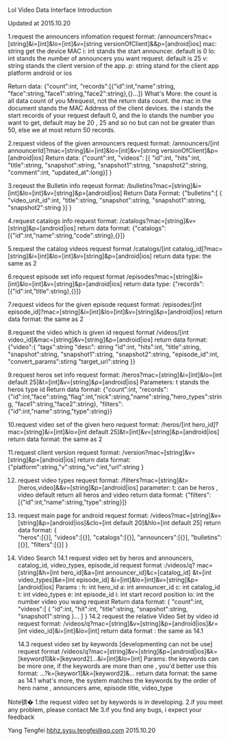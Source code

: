 Lol Video Data Interface Introduction 

Updated at 2015.10.20 

1.request the announcers infomation
  request format: /announcers?mac=[string]&i=[int]&lo=[int]&v=[string versionOfClient]&&p=[android|ios]
  mac: string  get the device MAC
  i:	int stands the start announcer. default is 0
  lo: 	int stands the number of announcers you want request. default is 25
  v: 	string stands the client version of the app.
  p: 	string stand for the client app platform android or ios
  
  Return data:
  {"count":int, "records":[{"id":int,"name":string, "face":string,"face1":string,"face2":string},{}...]}
  What's More:
  	the count is all data count of you Mrequest, not the return data count.
  	the mac in the document stands the MAC Address of the client devices.
  	the i stands the start records of your request default 0,
  	and  the lo stands the number you want to get, default may be 20 , 25 and so no but can not be greater than
  	50, else we at most return 50 records. 
  	
2.request videos of the given announcers
	request format: /announcers/[int announcerId]?mac=[string]&i=[int]&lo=[int]&v=[string versionOfClient]&p=[android|ios]
	Return data:
	{"count":int, "videos":
		[{	"id":int, 
			"hits":int,
			"title":string,
			"snapshot":string, 
			"snapshot1":string,
			"snapshot2":string,
			"comment":int,
			"updated_at":long}]
	}
	
3.reqeust the Bulletin info
	reqeust format: /bulletins?mac=[string]&i=[int]&lo=[int]&v=[string]&p=[android|ios]
	Return Data Format:
		{"bulletins":[
			{
				"video_unit_id":int,
				"title":string,
				"snapshot":string,
				"snapshot1":string,
				"snapshot2":string
			}]
		}
		
4.request catalogs info
	request format: /catalogs?mac=[string]&v=[string]&p=[android|ios]
	return data format:
	{"catalogs":[{"id":int,"name":string,"code":string},{}]}
	
5.request the catalog videos
	request format /catalogs/[int catalog_id]?mac=[string]&i=[int]&lo=[int]&v=[string]&p=[android|ios]
	return data type: the same as 2
	
6.request episode set info
	request format /episodes?mac=[string]&i=[int]&lo=[int]&v=[string]&p=[android|ios]
	return data type:
	{"records":[{"id":int,"title":string},{}]}
	
7.request videos for the given episode 
	request format: /episodes/[int episode_id]?mac=[string]&i=[int]&lo=[int]&v=[string]&p=[android|ios]
	return data format: the same as 2
	
8.request the video which is given id
	request format /videos/[int video_id]&mac=[string]&v=[string]&p=[android|ios]
	return data format:
	{"video":{
		"tags":string
		"desc": string
		"id":int, 
		"hits":int,
		"title":string,
		"snapshot":string, 
		"snapshot1":string,
		"snapshot2":string,
		"episode_id":int,
		"convert_params":stirng
		"target_url":string
		}}
		
9.request heros set info 
	request format: /heros?mac=[string]&i=[int]&lo=[int default 25]&t=[int]&v=[string]&p=[android|ios]
	Parameters:
		t stands the heros type id
	Return data format:
	{"count":int,
	"records":{"id":int,"face":string,"flag":int,"nick":string,"name":string,"hero_types":string,
		"face1":string,"face2":string},
	"filters":{"id":int,"name":string,"type":string}}
	
10.request video set of the given hero
	request format: /heros/[int hero_id]?mac=[string]&i=[int]&lo=[int default 25]&t=[int]&v=[string]&p=[android|ios]
	return data format: the same as 2
	
11.request client version 
	request format: /version?mac=[string]&v=[string]&p=[android|ios]
	return data format:
	{"platform":string,"v":string,"vc":int,"url":string }
	
12. request video types
	request format: /filters?mac=[string]&t=[heros,video]&&v=[string]&p=[android|ios]
	parameter: t: can be heros , video default return all heros and video 
	return data format:
	{"filters":[{"id":int,"name":string,"type":string}]}
	
13. request main page for android 
	request format: /videos?mac=[string]&v=[string]&p=[android|ios]&clo=[int default 20]&hlo=[int default 25]
	return data format:
	{	
		"heros":[{}],
		"videos":[{}],
		"catalogs":[{}],
		"announcers":[{}],
		"bulletins":[{}],
		"filters":[{}]
	}

14. Video Search
	14.1 request video set by heros and announcers, catalog_id, video_types, episode_id
	request format :/videos/q?
		mac=[string]&h=[int hero_id]&a=[int announcer_id]&c=[catalog_id]
		&t=[int video_types]&e=[int episode_id]
		&i=[int]&lo=[int]&v=[string]&p=[android|ios]
	Params :
		h: int hero_id
		a: int announcer_id
		c: int catalog_id
		t: int video_types
		e: int episode_id
		i: int start record position
		lo: int the number video you wang request
	Return data format:
		{
			"count":int,
			"videos":[
				{
					"id":int,
					"hit":int,
					"title":string,
					"snapshot":string,
					"snapshot1":string
				}...
			]
		}
	14.2 request the relative Video Set by video id
	request format: /videos/q?mac=[string]&v=[string]&p=[android|ios]&r=[int video_id]&i=[int]&lo=[int]
	return data format : the same as 14.1
	
	14.3 request video set by keywords  [developmenting can not be use]
	request format /videos/q?mac=[string]&v=[string]&p=[android|ios]&k=[keyword1]&k=[keyword2]...&i=[int]&lo=[int]
	Params:
		the keywords can be more one, if the keywords are more than one , you'd better use this format: ...?k=[keywor1]&k=[keyword2]&...
	return data format: the same as 14.1 
	what's more, the system matches the keywords by the order of hero name , announcers ame, episode title, video_type
	
	
Note锛�
1.the request video set by keywords is in developing.
2.if  you meet any problem, please contact Me 
3.if you find any bugs, i expect your feedback 

Yang Tengfei 
hbhz.sysu.tengfei@qq.com
2015.10.20
	
	
	
	
	
	
		